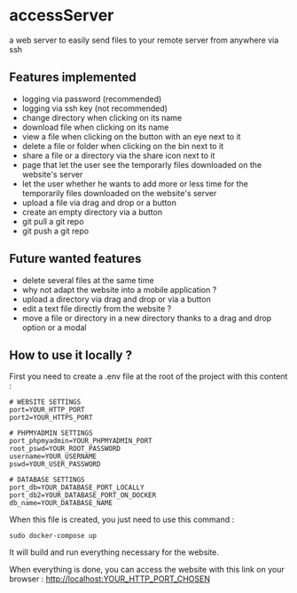 # accessServer

a web server to easily send files to your remote server from anywhere via ssh

## Features implemented
- logging via password (recommended)
- logging via ssh key (not recommended)
- change directory when clicking on its name
- download file when clicking on its name
- view a file when clicking on the button with an eye next to it
- delete a file or folder when clicking on the bin next to it
- share a file or a directory via the share icon next to it
- page that let the user see the temporarly files downloaded on the website's server
- let the user whether he wants to add more or less time for the temporarily files downloaded on the website's server
- upload a file via drag and drop or a button
- create an empty directory via a button
- git pull a git repo
- git push a git repo

## Future wanted features
- delete several files at the same time
- why not adapt the website into a mobile application ?
- upload a directory via drag and drop or via a button
- edit a text file directly from the website ?
- move a file or directory in a new directory thanks to a drag and drop option or a modal

## How to use it locally ?
First you need to create a .env file at the root of the project with this content :
```
# WEBSITE SETTINGS
port=YOUR_HTTP_PORT
port2=YOUR_HTTPS_PORT

# PHPMYADMIN SETTINGS
port_phpmyadmin=YOUR_PHPMYADMIN_PORT
root_pswd=YOUR_ROOT_PASSWORD
username=YOUR_USERNAME
pswd=YOUR_USER_PASSWORD

# DATABASE SETTINGS
port_db=YOUR_DATABASE_PORT_LOCALLY
port_db2=YOUR_DATABASE_PORT_ON_DOCKER
db_name=YOUR_DATABASE_NAME
```

When this file is created, you just need to use this command :
```
sudo docker-compose up
```

It will build and run everything necessary for the website.

When everything is done, you can access the website with this link on your browser :
[http://localhost:YOUR_HTTP_PORT_CHOSEN](http://localhost:YOUR_PORT_CHOSEN)